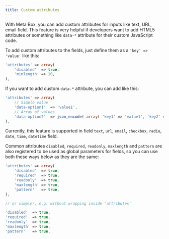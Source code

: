 ```yaml
---
title: Custom attributes
---
```


With Meta Box, you can add custom attributes for inputs like text, URL, email field. This feature is very helpful if developers want to add HTML5 attributes or something like `data-*` attribute for their custom JavaScript code.

To add custom attributes to the fields, just define them as a `'key' => 'value'` like this:

```php
'attributes' => array(
    'disabled'  => true,
    'minlength' => 10,
),
```

If you want to add custom `data-*` attribute, you can add like this:

```php
'attributes' => array(
    // Simple value
    'data-option1'  => 'value1',
    // Array of values
    'data-option2'  => json_encode( array( 'key1' => 'value1', 'key2' => 'value2' ) ),
),
```

Currently, this feature is supported in field `text`, `url`, `email`, `checkbox`, `radio`, `date`, `time`, `datetime` field.

Common attributes `disabled`, `required`, `readonly`, `maxlength` and `pattern` are also registered to be used as global parameters for fields, so you can use both these ways below as they are the same:

```php
'attributes' => array(
    'disabled'  => true,
    'required'  => true,
    'readonly'  => true,
    'maxlength' => true,
    'pattern'   => true,
),

// or simpler, e.g. without wrapping inside 'attributes'

'disabled'  => true,
'required'  => true,
'readonly'  => true,
'maxlength' => true,
'pattern'   => true,
```